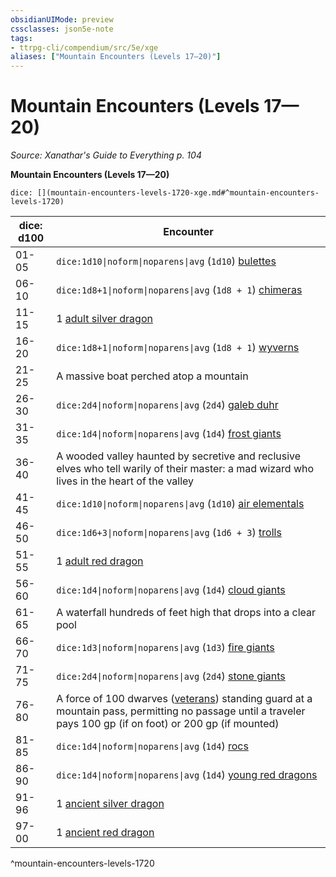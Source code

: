 ```yaml
---
obsidianUIMode: preview
cssclasses: json5e-note
tags:
- ttrpg-cli/compendium/src/5e/xge
aliases: ["Mountain Encounters (Levels 17—20)"]
---
```

# Mountain Encounters (Levels 17—20)
*Source: Xanathar's Guide to Everything p. 104* 

**Mountain Encounters (Levels 17—20)**

`dice: [](mountain-encounters-levels-1720-xge.md#^mountain-encounters-levels-1720)`

| dice: d100 | Encounter |
|------------|-----------|
| 01-05 | `dice:1d10\|noform\|noparens\|avg` (`1d10`) [bulettes](3-Mechanics/CLI/bestiary/monstrosity/bulette.md) |
| 06-10 | `dice:1d8+1\|noform\|noparens\|avg` (`1d8 + 1`) [chimeras](3-Mechanics/CLI/bestiary/monstrosity/chimera.md) |
| 11-15 | 1 [adult silver dragon](3-Mechanics/CLI/bestiary/dragon/adult-silver-dragon.md) |
| 16-20 | `dice:1d8+1\|noform\|noparens\|avg` (`1d8 + 1`) [wyverns](3-Mechanics/CLI/bestiary/dragon/wyvern.md) |
| 21-25 | A massive boat perched atop a mountain |
| 26-30 | `dice:2d4\|noform\|noparens\|avg` (`2d4`) [galeb duhr](3-Mechanics/CLI/bestiary/elemental/galeb-duhr.md) |
| 31-35 | `dice:1d4\|noform\|noparens\|avg` (`1d4`) [frost giants](3-Mechanics/CLI/bestiary/giant/frost-giant.md) |
| 36-40 | A wooded valley haunted by secretive and reclusive elves who tell warily of their master: a mad wizard who lives in the heart of the valley |
| 41-45 | `dice:1d10\|noform\|noparens\|avg` (`1d10`) [air elementals](3-Mechanics/CLI/bestiary/elemental/air-elemental.md) |
| 46-50 | `dice:1d6+3\|noform\|noparens\|avg` (`1d6 + 3`) [trolls](3-Mechanics/CLI/bestiary/giant/troll.md) |
| 51-55 | 1 [adult red dragon](3-Mechanics/CLI/bestiary/dragon/adult-red-dragon.md) |
| 56-60 | `dice:1d4\|noform\|noparens\|avg` (`1d4`) [cloud giants](3-Mechanics/CLI/bestiary/giant/cloud-giant.md) |
| 61-65 | A waterfall hundreds of feet high that drops into a clear pool |
| 66-70 | `dice:1d3\|noform\|noparens\|avg` (`1d3`) [fire giants](3-Mechanics/CLI/bestiary/giant/fire-giant.md) |
| 71-75 | `dice:2d4\|noform\|noparens\|avg` (`2d4`) [stone giants](3-Mechanics/CLI/bestiary/giant/stone-giant.md) |
| 76-80 | A force of 100 dwarves ([veterans](3-Mechanics/CLI/bestiary/humanoid/veteran.md)) standing guard at a mountain pass, permitting no passage until a traveler pays 100 gp (if on foot) or 200 gp (if mounted) |
| 81-85 | `dice:1d4\|noform\|noparens\|avg` (`1d4`) [rocs](3-Mechanics/CLI/bestiary/monstrosity/roc.md) |
| 86-90 | `dice:1d4\|noform\|noparens\|avg` (`1d4`) [young red dragons](3-Mechanics/CLI/bestiary/dragon/young-red-dragon.md) |
| 91-96 | 1 [ancient silver dragon](3-Mechanics/CLI/bestiary/dragon/ancient-silver-dragon.md) |
| 97-00 | 1 [ancient red dragon](3-Mechanics/CLI/bestiary/dragon/ancient-red-dragon.md) |
^mountain-encounters-levels-1720